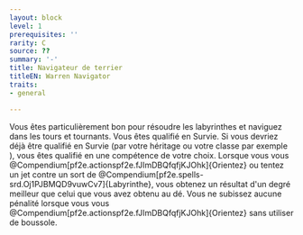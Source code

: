 ```yaml
---
layout: block
level: 1
prerequisites: ''
rarity: C
source: ??
summary: '-'
title: Navigateur de terrier
titleEN: Warren Navigator
traits:
- general

---
```


<p>Vous êtes particulièrement bon pour résoudre les labyrinthes et naviguez dans les tours et tournants. Vous êtes qualifié en Survie. Si vous devriez déjà être qualifié en Survie (par votre héritage ou votre classe par exemple ), vous êtes qualifié en une compétence de votre choix. Lorsque vous vous @Compendium[pf2e.actionspf2e.fJImDBQfqfjKJOhk]{Orientez} ou tentez un jet contre un sort de @Compendium[pf2e.spells-srd.Oj1PJBMQD9vuwCv7]{Labyrinthe}, vous obtenez un résultat d'un degré meilleur que celui que vous avez obtenu au dé. Vous ne subissez aucune pénalité lorsque vous vous @Compendium[pf2e.actionspf2e.fJImDBQfqfjKJOhk]{Orientez} sans utiliser de boussole.</p>